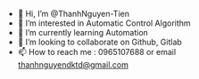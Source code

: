 - 👋 Hi, I’m @ThanhNguyen-Tien
- 👀 I’m interested in Automatic Control Algorithm
- 🌱 I’m currently learning Automation
- 💞️ I’m looking to collaborate on Github, Gitlab
- 📫 How to reach me : 0965107688 or email thanhnguyendktd@gmail.com

<!---
ThanhNguyen-Tien/ThanhNguyen-Tien is a ✨ special ✨ repository because its `README.md` (this file) appears on your GitHub profile.
You can click the Preview link to take a look at your changes.
--->
